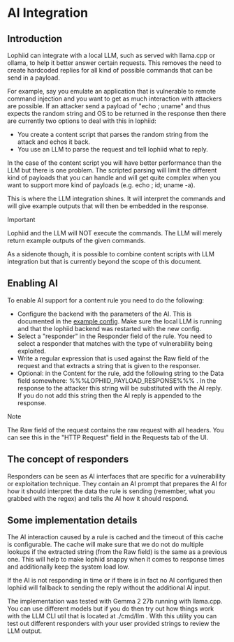 # AI Integration

## Introduction
Lophiid can integrate with a local LLM, such as served with llama.cpp or ollama,
to help it better answer certain requests. This removes the need to create
hardcoded replies for all kind of possible commands that can be send in a
payload.

For example, say you emulate an application that is vulnerable to remote command
injection and you want to get as much interaction with attackers are possible.
If an attacker send a payload of "echo <random string>; uname" and thus expects
the random string and OS to be returned in the response then there are
currently two options to deal with this in lophiid:

 * You create a content script that parses the random string from the attack and
   echos it back.
 * You use an LLM to parse the request and tell lophiid what to reply.

In the case of the content script you will have better performance than the LLM
but there is one problem. The scripted parsing will limit the different kind of
payloads that you can handle and will get quite complex when you want to support
more kind of payloads (e.g. echo <random string>; id; uname -a).

This is where the LLM integration shines. It will interpret the commands and
will give example outputs that will then be embedded in the response.

> [!IMPORTANT]
> Lophiid and the LLM will NOT execute the commands. The LLM will merely return
> example outputs of the given commands.

As a sidenote though, it is possible to combine content scripts with LLM
integration but that is currently beyond the scope of this document.

## Enabling AI

To enable AI support for a content rule you need to do the following:

 * Configure the backend with the parameters of the AI. This is documented in
   the [example config](./backend-config.yaml). Make sure the local LLM is
   running and that the lophiid backend was restarted with the new config.
 * Select a "responder" in the Responder field of the rule. You need to select a
   responder that matches with the type of vulnerability being exploited.
 * Write a regular expression that is used against the Raw field of the request
   and that extracts a string that is given to the responser.
 * Optional: in the Content for the rule, add the following string to
   the Data field somewhere: %%%LOPHIID_PAYLOAD_RESPONSE%%% . In the response to
   the attacker this string will be substituted with the AI reply. If you do not
   add this string then the AI reply is appended to the response.

> [!NOTE]
> The Raw field of the request contains the raw request with all headers. You
> can see this in the "HTTP Request" field in the Requests tab of the UI.

## The concept of responders

Responders can be seen as AI interfaces that are specific for a vulnerability or
exploitation technique. They contain an AI prompt that prepares the AI for how
it should interpret the data the rule is sending (remember, what you grabbed
with the regex) and tells the AI how it should respond.

## Some implementation details

The AI interaction caused by a rule is cached and the timeout of this cache is
configurable. The cache will make sure that we do not do multiple lookups if the
extracted string (from the Raw field) is the same as a previous one. This will
help to make lophiid snappy when it comes to response times and additionally
keep the system load low.

If the AI is not responding in time or if there is in fact no AI configured then
lophiid will fallback to sending the reply without the additional AI input.

The implementation was tested with Gemma 2 27b running with llama.cpp. You can
use different models but if you do then try out how things work with the LLM CLI
util that is located at ./cmd/llm . With this utility you can test out different
responders with your user provided strings to review the LLM output.
